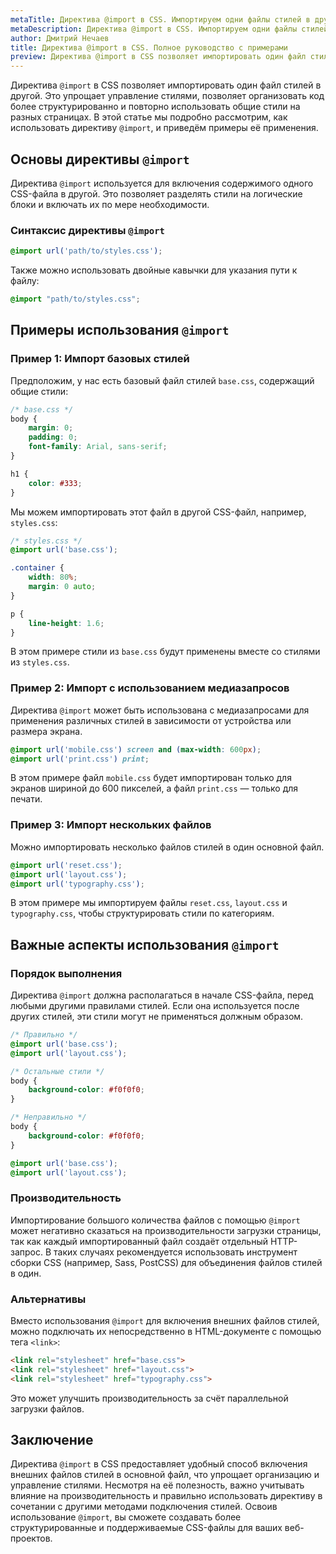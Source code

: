 ```yaml
---
metaTitle: Директива @import в CSS. Импортируем одни файлы стилей в другие
metaDescription: Директива @import в CSS. Импортируем одни файлы стилей в другие
author: Дмитрий Нечаев
title: Директива @import в CSS. Полное руководство с примерами
preview: Директива @import в CSS позволяет импортировать один файл стилей в другой.
---
```


Директива `@import` в CSS позволяет импортировать один файл стилей в другой. Это упрощает управление стилями, позволяет организовать код более структурированно и повторно использовать общие стили на разных страницах. В этой статье мы подробно рассмотрим, как использовать директиву `@import`, и приведём примеры её применения.

## Основы директивы `@import`

Директива `@import` используется для включения содержимого одного CSS-файла в другой. Это позволяет разделять стили на логические блоки и включать их по мере необходимости.

### Синтаксис директивы `@import`

```css
@import url('path/to/styles.css');

```

Также можно использовать двойные кавычки для указания пути к файлу:

```css
@import "path/to/styles.css";

```

## Примеры использования `@import`

### Пример 1: Импорт базовых стилей

Предположим, у нас есть базовый файл стилей `base.css`, содержащий общие стили:

```css
/* base.css */
body {
    margin: 0;
    padding: 0;
    font-family: Arial, sans-serif;
}

h1 {
    color: #333;
}

```

Мы можем импортировать этот файл в другой CSS-файл, например, `styles.css`:

```css
/* styles.css */
@import url('base.css');

.container {
    width: 80%;
    margin: 0 auto;
}

p {
    line-height: 1.6;
}

```

В этом примере стили из `base.css` будут применены вместе со стилями из `styles.css`.

### Пример 2: Импорт с использованием медиазапросов

Директива `@import` может быть использована с медиазапросами для применения различных стилей в зависимости от устройства или размера экрана.

```css
@import url('mobile.css') screen and (max-width: 600px);
@import url('print.css') print;

```

В этом примере файл `mobile.css` будет импортирован только для экранов шириной до 600 пикселей, а файл `print.css` — только для печати.

### Пример 3: Импорт нескольких файлов

Можно импортировать несколько файлов стилей в один основной файл.

```css
@import url('reset.css');
@import url('layout.css');
@import url('typography.css');

```

В этом примере мы импортируем файлы `reset.css`, `layout.css` и `typography.css`, чтобы структурировать стили по категориям.

## Важные аспекты использования `@import`

### Порядок выполнения

Директива `@import` должна располагаться в начале CSS-файла, перед любыми другими правилами стилей. Если она используется после других стилей, эти стили могут не применяться должным образом.

```css
/* Правильно */
@import url('base.css');
@import url('layout.css');

/* Остальные стили */
body {
    background-color: #f0f0f0;
}

/* Неправильно */
body {
    background-color: #f0f0f0;
}

@import url('base.css');
@import url('layout.css');

```

### Производительность

Импортирование большого количества файлов с помощью `@import` может негативно сказаться на производительности загрузки страницы, так как каждый импортированный файл создаёт отдельный HTTP-запрос. В таких случаях рекомендуется использовать инструмент сборки CSS (например, Sass, PostCSS) для объединения файлов стилей в один.

### Альтернативы

Вместо использования `@import` для включения внешних файлов стилей, можно подключать их непосредственно в HTML-документе с помощью тега `<link>`:

```html
<link rel="stylesheet" href="base.css">
<link rel="stylesheet" href="layout.css">
<link rel="stylesheet" href="typography.css">

```

Это может улучшить производительность за счёт параллельной загрузки файлов.

## Заключение

Директива `@import` в CSS предоставляет удобный способ включения внешних файлов стилей в основной файл, что упрощает организацию и управление стилями. Несмотря на её полезность, важно учитывать влияние на производительность и правильно использовать директиву в сочетании с другими методами подключения стилей. Освоив использование `@import`, вы сможете создавать более структурированные и поддерживаемые CSS-файлы для ваших веб-проектов.